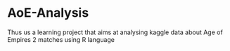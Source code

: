 # AoE-Analysis
Thus us a learning project that aims at analysing kaggle data about Age of Empires 2 matches using R language
